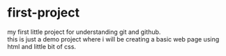 # first-project
my first little project for understanding git and github.
<br>
this is just a demo project where i will be creating a basic web page using html and little bit of css.
